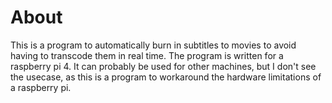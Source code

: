 # About

This is a program to automatically burn in subtitles to movies to avoid having to transcode them in real time.
The program is written for a raspberry pi 4. It can probably be used for other machines, but I don't see the usecase, as this is a program to workaround the hardware limitations of a raspberry pi.
